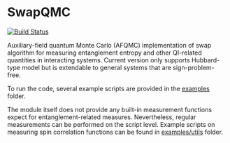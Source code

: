 # SwapQMC
[![Build Status](https://github.com/TongSericus/SwapQMC/actions/workflows/CI.yml/badge.svg?branch=main)](https://github.com/TongSericus/SwapQMC/actions/workflows/CI.yml?query=branch%3Amain)

Auxiliary-field quantum Monte Carlo (AFQMC) implementation of swap algorithm for measuring entanglement entropy and other QI-related quantities in interacting systems. Current version only supports Hubbard-type model but is extendable to general systems that are sign-problem-free.

To run the code, several example scripts are provided in the [examples](https://github.com/TongSericus/SwapQMC/tree/main/examples) folder.

The module itself does not provide any built-in measurement functions expect for entanglement-related measures. Nevertheless, regular measurements can be performed on the script level. Example scripts on measuring spin correlation functions can be found in [examples/utils](https://github.com/TongSericus/SwapQMC/tree/main/examples/utils) folder.